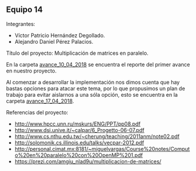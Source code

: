 ## Equipo 14

Integrantes:

* Víctor Patricio Hernández Degollado.
* Alejandro Daniel Pérez Palacios.

Título del proyecto: Multiplicación de matrices en paralelo.

En la carpeta [avance_10_04_2018](avance_10_04_2018) se encuentra el reporte del primer avance en nuestro proyecto.

Al comenzar a desarrollar la implementación nos dimos cuenta que hay bastas opciones para atacar este tema, por lo que propusimos un plan de trabajo para evitar aislarnos a una sóla opción, esto se encuentra en la carpeta [avance_17_04_2018](avance_17_04_2018).

Referencias del proyecto:

* http://www.hpcc.unn.ru/mskurs/ENG/PPT/pp08.pdf
* http://www.dsi.unive.it/~calpar/6_Progetto-06-07.pdf
* http://www.cs.nthu.edu.tw/~cherung/teaching/2011anm/note02.pdf 
* http://solomonik.cs.illinois.edu/talks/vecpar-2012.pdf
* http://personal.cimat.mx:8181/~miguelvargas/Course%20notes/Computo%20en%20paralelo%20con%20OpenMP%201.pdf
* https://prezi.com/amgiu_nlad9u/multiplicacion-de-matrices/
